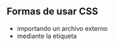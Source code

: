 ## Formas de usar CSS
- importando un archivo externo <link rel="stylesheet" href="styles.css">
- mediante la etiqueta <style>
- en la etiqueta de los elementos html

## arbol de renderizacion

es la representacion de los nodos y que reglas CSS se les deben aplicar, este arbol presenta
la estructura en que los nodos deben de aparecer despues de aplicar los estilos.

posteriormente se muestra el aspecto visual de la pagina, a dicha etapa se le conoce como pintura

## caracteristicas incompatibles y typos

cuando una propiedad aun no es implementada por el navegador o se ha escrito incorrectamente (typo)
el navegador va a ignorar esa regla y no todo el bloque.

cuando el navegador encuentra una regla cuya propiedad no conoce, simplemente la ignora, lo que
tambien nos permite agregar reglas previas en caso de que el navegador no incluya una propiedad muy reciente

´´´
.box {
  width: 500px;
  width: calc(100% - 50px);
}
´´´